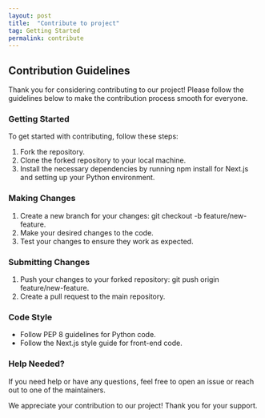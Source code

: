```yaml
---
layout: post
title:  "Contribute to project"
tag: Getting Started
permalink: contribute
---
```

## Contribution Guidelines

Thank you for considering contributing to our project! Please follow the guidelines below to make the contribution process smooth for everyone.

### Getting Started

To get started with contributing, follow these steps:

1. Fork the repository.
2. Clone the forked repository to your local machine.
3. Install the necessary dependencies by running npm install for Next.js and setting up your Python environment.

### Making Changes

1. Create a new branch for your changes: git checkout -b feature/new-feature.
2. Make your desired changes to the code.
3. Test your changes to ensure they work as expected.

### Submitting Changes

1. Push your changes to your forked repository: git push origin feature/new-feature.
2. Create a pull request to the main repository.

### Code Style

- Follow PEP 8 guidelines for Python code.
- Follow the Next.js style guide for front-end code.

### Help Needed?

If you need help or have any questions, feel free to open an issue or reach out to one of the maintainers.

We appreciate your contribution to our project! Thank you for your support.